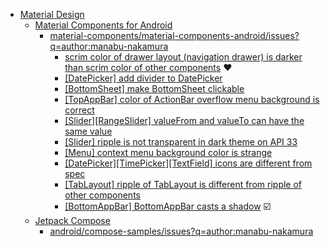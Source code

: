 - [Material Design](https://m3.material.io/)
  - [Material Components for Android](https://github.com/material-components/material-components-android)
    - [material-components/material-components-android/issues?q=author:manabu-nakamura](https://github.com/material-components/material-components-android/issues?q=author%3Amanabu-nakamura)
      - [scrim color of drawer layout (navigation drawer) is darker than scrim color of other components](https://issuetracker.google.com/issues/365245820) :hearts:
      - [[DatePicker] add divider to DatePicker](https://github.com/material-components/material-components-android/issues/4470)
      - [[BottomSheet] make BottomSheet clickable](https://github.com/material-components/material-components-android/pull/4351)
      - [[TopAppBar] color of ActionBar overflow menu background is correct](https://github.com/material-components/material-components-android/pull/4284)
      - [[Slider][RangeSlider] valueFrom and valueTo can have the same value](https://github.com/material-components/material-components-android/pull/4257)
      - [[Slider] ripple is not transparent in dark theme on API 33](https://github.com/material-components/material-components-android/issues/3988)
      - [[Menu] context menu background color is strange](https://github.com/material-components/material-components-android/issues/3969)
      - [[DatePicker][TimePicker][TextField] icons are different from spec](https://github.com/material-components/material-components-android/issues/3961)
      - [[TabLayout] ripple of TabLayout is different from ripple of other components](https://github.com/material-components/material-components-android/issues/3157)
      - [[BottomAppBar] BottomAppBar casts a shadow](https://github.com/material-components/material-components-android/issues/2953) :ballot_box_with_check:
  - [Jetpack Compose](https://developer.android.com/compose)
    - [android/compose-samples/issues?q=author:manabu-nakamura](https://github.com/android/compose-samples/issues?q=author%3Amanabu-nakamura)

<!--
## Hi there 👋

**manabu-nakamura/manabu-nakamura** is a ✨ _special_ ✨ repository because its `README.md` (this file) appears on your GitHub profile.

Here are some ideas to get you started:

- 🔭 I’m currently working on ...
- 🌱 I’m currently learning ...
- 👯 I’m looking to collaborate on ...
- 🤔 I’m looking for help with ...
- 💬 Ask me about ...
- 📫 How to reach me: ...
- 😄 Pronouns: ...
- ⚡ Fun fact: ...
-->

